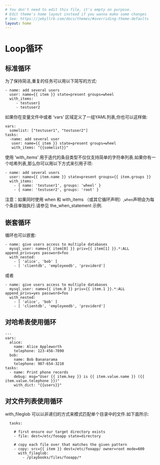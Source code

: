```yaml
---
# You don't need to edit this file, it's empty on purpose.
# Edit theme's home layout instead if you wanna make some changes
# See: https://jekyllrb.com/docs/themes/#overriding-theme-defaults
layout: home
---
```

# Loop循环



## 标准循环


为了保持简洁,重复的任务可以用以下简写的方式:

```
- name: add several users
  user: name={{ item }} state=present groups=wheel
  with_items:
     - testuser1
     - testuser2
```
如果你在变量文件中或者 ‘vars’ 区域定义了一组YAML列表,你也可以这样做:

```
vars:
  somelist: ["testuser1", "testuser2"]
tasks:
  -name: add several user
   user: name={{ item }} state=present groups=wheel
   with_items: "{{somelist}}"
```

使用 ‘with_items’ 用于迭代的条目类型不仅仅支持简单的字符串列表.如果你有一个哈希列表,那么你可以用以下方式来引用子项:

```
- name: add several users
  user: name={{ item.name }} state=present groups={{ item.groups }}
  with_items:
    - { name: 'testuser1', groups: 'wheel' }
    - { name: 'testuser2', groups: 'root' }
```
注意：如果同时使用 when 和 with_items （或其它循环声明）,`when`声明会为每个条目单独执行.请参见 the_when_statement 示例.


## 嵌套循环


循环也可以嵌套:

```
- name: give users access to multiple databases
  mysql_user: name={{ item[0] }} priv={{ item[1] }}.*:ALL append_privs=yes password=foo
  with_nested:
    - [ 'alice', 'bob' ]
    - [ 'clientdb', 'employeedb', 'providerd']
```

或者

```
- name: give users access to multiple databases
  mysql_user: name={{ item.0 }} priv={{ item.1 }}.*:ALL append_privs=yes password=foo
  with_nested:
    - [ 'alice', 'bob' ]
    - [ 'clientdb', 'employeedb', 'providerd']
```


## 对哈希表使用循环

```
---
vars:
  alice:
    name: Alice Appleworth
    telephone: 123-456-7890
  bob:
    name: Bob Bananarama
    telephone: 987-654-3210
tasks:
  - name: Print phone records
    debug: msg="User {{ item.key }} is {{ item.value.name }} ({{ item.value.telephone }})"
    with_dict: "{{users}}"
```

## 对文件列表使用循环

with_fileglob 可以以非递归的方式来模式匹配单个目录中的文件.如下面所示:

```
  tasks:

    # first ensure our target directory exists
    - file: dest=/etc/fooapp state=directory

    # copy each file over that matches the given pattern
    - copy: src={{ item }} dest=/etc/fooapp/ owner=root mode=600
      with_fileglob:
        - /playbooks/files/fooapp/*

```